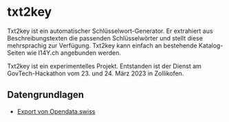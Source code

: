 # txt2key

Txt2key ist ein automatischer Schlüsselwort-Generator. Er extrahiert aus Beschreibungstexten die passenden Schlüsselwörter und stellt diese mehrsprachig zur Verfügung. Txt2key kann einfach an bestehende Katalog-Seiten wie I14Y.ch angebunden werden. 

Txt2key ist ein experimentelles Projekt. Entstanden ist der Dienst am GovTech-Hackathon vom 23. und 24. März 2023 in Zollikofen. 

## Datengrundlagen

- [Export von Opendata.swiss](https://wortaholic.ch/div/opendataswiss_keywords_descriptions_20230307_15-33-57.zip)
